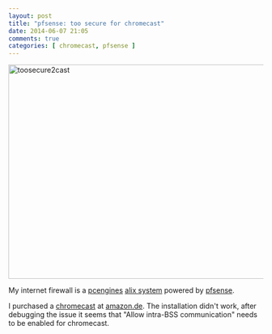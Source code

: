 ```yaml
---
layout: post
title: "pfsense: too secure for chromecast"
date: 2014-06-07 21:05
comments: true
categories: [ chromecast, pfsense ] 
---
```

<img src="{{ '/images/too_secure2cast.png'  | relative_url }}" class="right" width="800" height="424" alt="toosecure2cast" /> 

My internet firewall is a <a href="http://www.pcengines.ch/">pcengines</a> <a href="http://www.pcengines.ch/alix.htm">alix system</a> powered by <a href="https://www.pfsense.org/">pfsense</a>.

I purchased a <a href="http://www.google.be/intl/en/chrome/devices/chromecast/">chromecast</a> at <a href="http://www.amazon.de">amazon.de</a>. The installation didn't work, after debugging the issue it seems that "Allow intra-BSS communication" needs to be enabled for chromecast.

